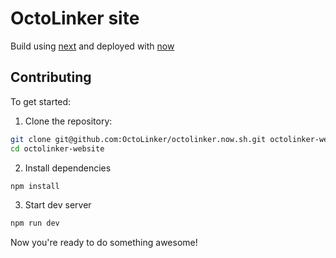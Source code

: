 # OctoLinker site

Build using [next](https://github.com/zeit/next.js/) and deployed with [now](https://zeit.co/now)


## Contributing

To get started:

1. Clone the repository:

```bash
git clone git@github.com:OctoLinker/octolinker.now.sh.git octolinker-website
cd octolinker-website
```

2. Install dependencies

```bash
npm install
```

3. Start dev server

```bash
npm run dev
```

Now you're ready to do something awesome!